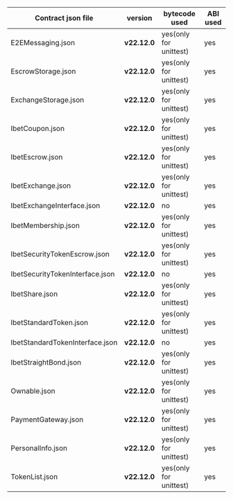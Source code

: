 | Contract json file              | version      | bytecode used          | ABI used |
|---------------------------------|--------------|------------------------|----------|
| E2EMessaging.json               | **v22.12.0** | yes(only for unittest) | yes      |
| EscrowStorage.json              | **v22.12.0** | yes(only for unittest) | yes      |
| ExchangeStorage.json            | **v22.12.0** | yes(only for unittest) | yes      |
| IbetCoupon.json                 | **v22.12.0** | yes(only for unittest) | yes      |
| IbetEscrow.json                 | **v22.12.0** | yes(only for unittest) | yes      |
| IbetExchange.json               | **v22.12.0** | yes(only for unittest) | yes      |
| IbetExchangeInterface.json      | **v22.12.0** | no                     | yes      |
| IbetMembership.json             | **v22.12.0** | yes(only for unittest) | yes      |
| IbetSecurityTokenEscrow.json    | **v22.12.0** | yes(only for unittest) | yes      |
| IbetSecurityTokenInterface.json | **v22.12.0** | no                     | yes      |
| IbetShare.json                  | **v22.12.0** | yes(only for unittest) | yes      |
| IbetStandardToken.json          | **v22.12.0** | yes(only for unittest) | yes      |
| IbetStandardTokenInterface.json | **v22.12.0** | no                     | yes      |
| IbetStraightBond.json           | **v22.12.0** | yes(only for unittest) | yes      |
| Ownable.json                    | **v22.12.0** | yes(only for unittest) | yes      |
| PaymentGateway.json             | **v22.12.0** | yes(only for unittest) | yes      |
| PersonalInfo.json               | **v22.12.0** | yes(only for unittest) | yes      |
| TokenList.json                  | **v22.12.0** | yes(only for unittest) | yes      |